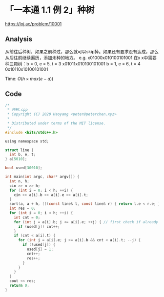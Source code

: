 # 「一本通 1.1 例 2」种树

https://loj.ac/problem/10001

## Analysis

从前往后种树，如果之前种过，那么就可以skip掉。如果还有要求没有达成，那么从后往前继续遍历，添加未种的地方。
e.g.
x01000x010100101001
在x x中需要种三颗树：b = 0, e = 5, t = 3
x01011x010100101001
b = 1, e = 6, t = 4
0x10110x10100101001

Time: $O(h \times max(e - a))$

## Code

```c
/*
 * 种树.cpp
 * Copyright (C) 2020 Haoyang <peter@peterchen.xyz>
 *
 * Distributed under terms of the MIT license.
 */
#include <bits/stdc++.h>

using namespace std;

struct line {
  int b, e, t;
} a[5010];

bool used[30010];

int main(int argc, char* argv[]) {
  int n, h;
  cin >> n >> h;
  for (int i = 0; i < h; ++i) {
    cin >> a[i].b >> a[i].e >> a[i].t;
  }
  sort(a, a + h, [](const line& l, const line& r) { return l.e < r.e; });// sort by finish time
  int res = 0;
  for (int i = 0; i < h; ++i) {
    int cnt = 0;
    for (int j = a[i].b; j <= a[i].e; ++j) { // first check if already satified
      if (used[j]) cnt++;
    }
    if (cnt < a[i].t) {
      for (int j = a[i].e; j >= a[i].b && cnt < a[i].t; --j) {
        if (!used[j]) {
          used[j] = 1;
          cnt++;
          res++;
        }
      }
    }
  }
  cout << res;
  return 0;
}

```